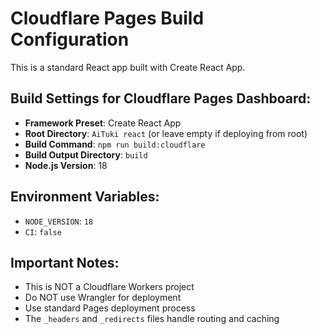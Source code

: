 # Cloudflare Pages Build Configuration

This is a standard React app built with Create React App.

## Build Settings for Cloudflare Pages Dashboard:

- **Framework Preset**: Create React App
- **Root Directory**: `AiTuki react` (or leave empty if deploying from root)
- **Build Command**: `npm run build:cloudflare`
- **Build Output Directory**: `build`
- **Node.js Version**: 18

## Environment Variables:
- `NODE_VERSION`: `18`
- `CI`: `false`

## Important Notes:
- This is NOT a Cloudflare Workers project
- Do NOT use Wrangler for deployment
- Use standard Pages deployment process
- The `_headers` and `_redirects` files handle routing and caching
